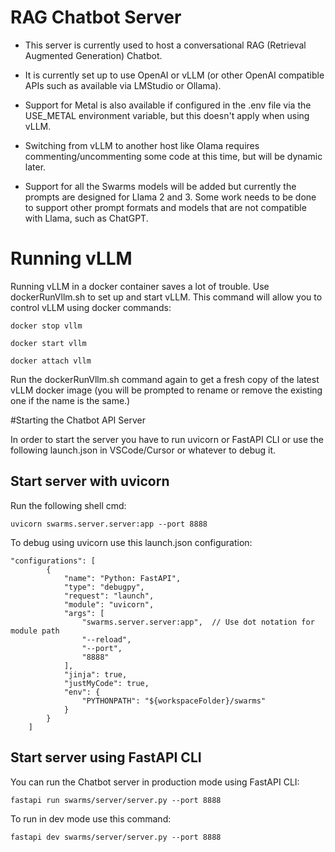 # RAG Chatbot Server

* This server is currently used to host a conversational RAG (Retrieval Augmented Generation) Chatbot.  

* It is currently set up to use OpenAI or vLLM (or other OpenAI compatible APIs such as available via LMStudio or Ollama).  

* Support for Metal is also available if configured in the .env file via the USE_METAL environment variable, but this doesn't apply when using vLLM.  

* Switching from vLLM to another host like Olama requires commenting/uncommenting some code at this time, but will be dynamic later.  

* Support for all the Swarms models will be added but currently the prompts are designed for Llama 2 and 3.  Some work needs to be done to support other prompt formats and models that are not compatible with Llama, such as ChatGPT.

# Running vLLM

Running vLLM in a docker container saves a lot of trouble.  Use dockerRunVllm.sh to set up and start vLLM.  This command will allow you to control vLLM using docker commands:

```
docker stop vllm

docker start vllm

docker attach vllm
```

Run the dockerRunVllm.sh command again to get a fresh copy of the latest vLLM docker image (you will be prompted to rename or remove the existing one if the name is the same.)

#Starting the Chatbot API Server

In order to start the server you have to run uvicorn or FastAPI CLI or use the following launch.json in VSCode/Cursor or whatever to debug it.

## Start server with uvicorn

Run the following shell cmd:

```
uvicorn swarms.server.server:app --port 8888
```

To debug using uvicorn use this launch.json configuration:

```
"configurations": [
        {
            "name": "Python: FastAPI",
            "type": "debugpy",
            "request": "launch",
            "module": "uvicorn",
            "args": [
                "swarms.server.server:app",  // Use dot notation for module path
                "--reload",
                "--port",
                "8888"
            ],
            "jinja": true,
            "justMyCode": true,
            "env": {
                "PYTHONPATH": "${workspaceFolder}/swarms"
            }
        }
    ]
```
## Start server using FastAPI CLI

You can run the Chatbot server in production mode using FastAPI CLI:

```
fastapi run swarms/server/server.py --port 8888
```

To run in dev mode use this command:

```
fastapi dev swarms/server/server.py --port 8888
```
